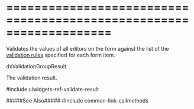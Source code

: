 ===================================================================
===================================================================

<!--shortDescription-->
Validates the values of all editors on the form against the list of the [validation rules](/Documentation/ApiReference/UI_Widgets/dxForm/Item_Types/SimpleItem/#validationRules) specified for each form item.
<!--/shortDescription-->

<!--returnType-->dxValidationGroupResult<!--/returnType-->
<!--returnDescription-->
The validation result.
<!--/returnDescription-->

<!--fullDescription-->
#include uiwidgets-ref-validate-result

#####See Also#####
#include common-link-callmethods
<!--/fullDescription-->